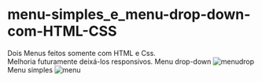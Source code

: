 # menu-simples_e_menu-drop-down-com-HTML-CSS
Dois Menus feitos somente com HTML e Css.<br>
Melhoria futuramente deixá-los responsivos.
Menu drop-down
![menudrop](https://user-images.githubusercontent.com/49179422/103835188-5d778e00-5064-11eb-9a88-8e5857d5fb08.png)<br>
Menu simples
![menu](https://user-images.githubusercontent.com/49179422/103835206-67998c80-5064-11eb-8a0d-d8b7ad27f932.PNG)

